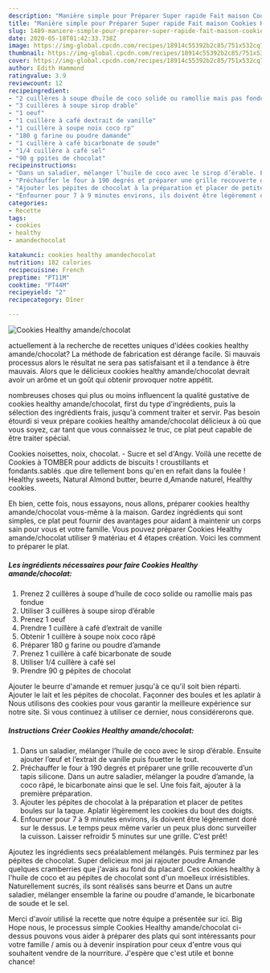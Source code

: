```yaml
---
description: "Manière simple pour Préparer Super rapide Fait maison Cookies Healthy amande/chocolat"
title: "Manière simple pour Préparer Super rapide Fait maison Cookies Healthy amande/chocolat"
slug: 1489-maniere-simple-pour-preparer-super-rapide-fait-maison-cookies-healthy-amande-chocolat
date: 2020-05-18T01:42:33.738Z
image: https://img-global.cpcdn.com/recipes/18914c55392b2c85/751x532cq70/cookies-healthy-amandechocolat-photo-principale-de-la-recette.jpg
thumbnail: https://img-global.cpcdn.com/recipes/18914c55392b2c85/751x532cq70/cookies-healthy-amandechocolat-photo-principale-de-la-recette.jpg
cover: https://img-global.cpcdn.com/recipes/18914c55392b2c85/751x532cq70/cookies-healthy-amandechocolat-photo-principale-de-la-recette.jpg
author: Edith Hammond
ratingvalue: 3.9
reviewcount: 12
recipeingredient:
- "2 cuillères à soupe dhuile de coco solide ou ramollie mais pas fondue"
- "3 cuillères à soupe sirop drable"
- "1 oeuf"
- "1 cuillère à café dextrait de vanille"
- "1 cuillère à soupe noix coco rp"
- "180 g farine ou poudre damande"
- "1 cuillère à café bicarbonate de soude"
- "1/4 cuillère à café sel"
- "90 g ppites de chocolat"
recipeinstructions:
- "Dans un saladier, mélanger l’huile de coco avec le sirop d’érable. Ensuite ajouter l’œuf et l’extrait de vanille puis fouetter le tout."
- "Préchauffer le four à 190 degrés et préparer une grille recouverte d’un tapis silicone. Dans un autre saladier, mélanger la poudre d’amande, la coco râpé, le bicarbonate ainsi que le sel. Une fois fait, ajouter à la première préparation."
- "Ajouter les pépites de chocolat à la préparation et placer de petites boules sur la taque. Aplatir légèrement les cookies du bout des doigts."
- "Enfourner pour 7 à 9 minutes environs, ils doivent être légèrement doré sur le dessus. Le temps peux même varier un peux plus donc surveiller la cuisson. Laisser refroidir 5 minutes sur une grille. C’est prêt!"
categories:
- Recette
tags:
- cookies
- healthy
- amandechocolat

katakunci: cookies healthy amandechocolat 
nutrition: 182 calories
recipecuisine: French
preptime: "PT11M"
cooktime: "PT44M"
recipeyield: "2"
recipecategory: Dîner

---
```



![Cookies Healthy amande/chocolat](https://img-global.cpcdn.com/recipes/18914c55392b2c85/751x532cq70/cookies-healthy-amandechocolat-photo-principale-de-la-recette.jpg)

actuellement à la recherche de recettes uniques d'idées cookies healthy amande/chocolat? La méthode de fabrication est dérange facile. Si mauvais processus alors le résultat ne sera pas satisfaisant et il a tendance à être mauvais. Alors que le délicieux cookies healthy amande/chocolat devrait avoir un arôme et un goût qui obtenir provoquer notre appétit.

nombreuses choses qui plus ou moins influencent la qualité gustative de cookies healthy amande/chocolat, first du type d'ingrédients, puis la sélection des ingrédients frais, jusqu'à comment traiter et servir. Pas besoin étourdi si veux prépare cookies healthy amande/chocolat délicieux à où que vous soyez, car tant que vous connaissez le truc, ce plat peut capable de être traiter spécial.

Cookies noisettes, noix, chocolat. - Sucre et sel d&#39;Angy. Voilà une recette de Cookies à TOMBER pour addicts de biscuits ! croustillants et fondants.sablés .que dire tellement bons qu&#39;en en refait dans la foulée ! Healthy sweets, Natural Almond butter, beurre d,Amande naturel, Healthy cookies.


Eh bien, cette fois, nous essayons, nous allons, préparer cookies healthy amande/chocolat vous-même à la maison. Gardez ingrédients qui sont simples, ce plat peut fournir des avantages pour aidant à maintenir un corps sain pour vous et votre famille. Vous pouvez préparer Cookies Healthy amande/chocolat utiliser 9 matériau et 4 étapes création. Voici les comment to préparer le plat.

<!--inarticleads1-->

##### Les ingrédients nécessaires pour faire Cookies Healthy amande/chocolat:

1. Prenez 2 cuillères à soupe d’huile de coco solide ou ramollie mais pas fondue
1. Utiliser 3 cuillères à soupe sirop d’érable
1. Prenez 1 oeuf
1. Prendre 1 cuillère à café d’extrait de vanille
1. Obtenir 1 cuillère à soupe noix coco râpé
1. Préparer 180 g farine ou poudre d’amande
1. Prenez 1 cuillère à café bicarbonate de soude
1. Utiliser 1/4 cuillère à café sel
1. Prendre 90 g pépites de chocolat


Ajouter le beurre d&#39;amande et remuer jusqu&#39;à ce qu&#39;il soit bien réparti. Ajouter le lait et les pépites de chocolat. Façonner des boules et les aplatir à Nous utilisons des cookies pour vous garantir la meilleure expérience sur notre site. Si vous continuez à utiliser ce dernier, nous considérerons que. 

<!--inarticleads2-->

##### Instructions Créer Cookies Healthy amande/chocolat:

1. Dans un saladier, mélanger l’huile de coco avec le sirop d’érable. Ensuite ajouter l’œuf et l’extrait de vanille puis fouetter le tout.
1. Préchauffer le four à 190 degrés et préparer une grille recouverte d’un tapis silicone. Dans un autre saladier, mélanger la poudre d’amande, la coco râpé, le bicarbonate ainsi que le sel. Une fois fait, ajouter à la première préparation.
1. Ajouter les pépites de chocolat à la préparation et placer de petites boules sur la taque. Aplatir légèrement les cookies du bout des doigts.
1. Enfourner pour 7 à 9 minutes environs, ils doivent être légèrement doré sur le dessus. Le temps peux même varier un peux plus donc surveiller la cuisson. Laisser refroidir 5 minutes sur une grille. C’est prêt!


Ajoutez les ingrédients secs préalablement mélangés. Puis terminez par les pépites de chocolat. Super delicieux moi jai rajouter poudre Amande quelques cramberries que j&#39;avais au fond du placard. Ces cookies healthy à l&#39;huile de coco et au pépites de chocolat sont d&#39;un moelleux irrésistibles. Naturellement sucrés, ils sont réalisés sans beurre et Dans un autre saladier, mélanger ensemble la farine ou poudre d&#39;amande, le bicarbonate de soude et le sel. 


Merci d'avoir utilisé la recette que notre équipe a présentée sur ici. Big Hope nous, le processus simple Cookies Healthy amande/chocolat ci-dessus pouvons vous aider à préparer des plats qui sont intéressants pour votre famille / amis ou à devenir inspiration pour ceux d'entre vous qui souhaitent vendre de la nourriture. J'espère que c'est utile et bonne chance!
